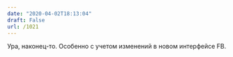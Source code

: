 ```yaml
---
date: "2020-04-02T18:13:04"
draft: False
url: /1021
---
```


Ура, наконец-то. Особенно с учетом изменений в новом интерфейсе FB.
